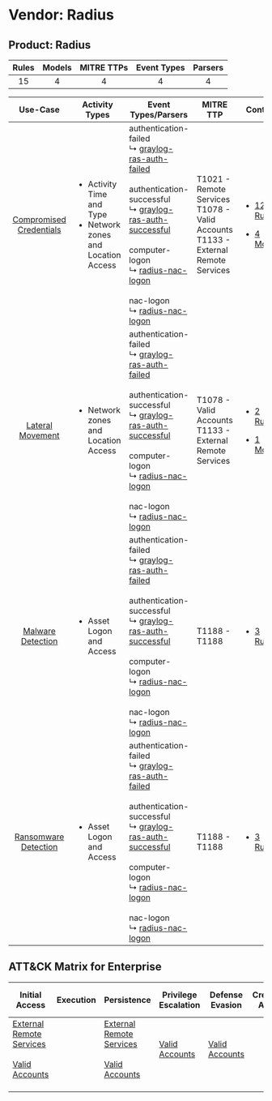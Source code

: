 Vendor: Radius
==============
Product: Radius
---------------
| Rules | Models | MITRE TTPs | Event Types | Parsers |
|:-----:|:------:|:----------:|:-----------:|:-------:|
|  15   |   4    |     4      |      4      |    4    |

|                                  Use-Case                                  | Activity Types                                                                      | Event Types/Parsers                                                                                                                                                                                                                                                                                                                                                                                                       | MITRE TTP                                                                                 | Content                                                                                                           |
|:--------------------------------------------------------------------------:| ----------------------------------------------------------------------------------- | ------------------------------------------------------------------------------------------------------------------------------------------------------------------------------------------------------------------------------------------------------------------------------------------------------------------------------------------------------------------------------------------------------------------------- | ----------------------------------------------------------------------------------------- | ----------------------------------------------------------------------------------------------------------------- |
| [Compromised Credentials](../../../UseCases/uc_compromised_credentials.md) | <ul><li>Activity Time  and Type</li><li>Network zones and Location Access</li></ul> |  authentication-failed<br> ↳ [graylog-ras-auth-failed](Parsers/parserContent_graylog-ras-auth-failed.md)<br><br> authentication-successful<br> ↳ [graylog-ras-auth-successful](Parsers/parserContent_graylog-ras-auth-successful.md)<br><br> computer-logon<br> ↳ [radius-nac-logon](Parsers/parserContent_radius-nac-logon.md)<br><br> nac-logon<br> ↳ [radius-nac-logon](Parsers/parserContent_radius-nac-logon.md)<br> | T1021 - Remote Services<br>T1078 - Valid Accounts<br>T1133 - External Remote Services<br> | [<ul><li>12 Rules</li></ul><ul><li>4 Models</li></ul>](Rules_Models/r_m_radius_radius_Compromised_Credentials.md) |
|        [Lateral Movement](../../../UseCases/uc_lateral_movement.md)        | <ul><li>Network zones and Location Access</li></ul>                                 |  authentication-failed<br> ↳ [graylog-ras-auth-failed](Parsers/parserContent_graylog-ras-auth-failed.md)<br><br> authentication-successful<br> ↳ [graylog-ras-auth-successful](Parsers/parserContent_graylog-ras-auth-successful.md)<br><br> computer-logon<br> ↳ [radius-nac-logon](Parsers/parserContent_radius-nac-logon.md)<br><br> nac-logon<br> ↳ [radius-nac-logon](Parsers/parserContent_radius-nac-logon.md)<br> | T1078 - Valid Accounts<br>T1133 - External Remote Services<br>                            | [<ul><li>2 Rules</li></ul><ul><li>1 Models</li></ul>](Rules_Models/r_m_radius_radius_Lateral_Movement.md)         |
|       [Malware Detection](../../../UseCases/uc_malware_detection.md)       | <ul><li>Asset Logon and Access</li></ul>                                            |  authentication-failed<br> ↳ [graylog-ras-auth-failed](Parsers/parserContent_graylog-ras-auth-failed.md)<br><br> authentication-successful<br> ↳ [graylog-ras-auth-successful](Parsers/parserContent_graylog-ras-auth-successful.md)<br><br> computer-logon<br> ↳ [radius-nac-logon](Parsers/parserContent_radius-nac-logon.md)<br><br> nac-logon<br> ↳ [radius-nac-logon](Parsers/parserContent_radius-nac-logon.md)<br> | T1188 - T1188<br>                                                                         | [<ul><li>3 Rules</li></ul>](Rules_Models/r_m_radius_radius_Malware_Detection.md)                                  |
|    [Ransomware Detection](../../../UseCases/uc_ransomware_detection.md)    | <ul><li>Asset Logon and Access</li></ul>                                            |  authentication-failed<br> ↳ [graylog-ras-auth-failed](Parsers/parserContent_graylog-ras-auth-failed.md)<br><br> authentication-successful<br> ↳ [graylog-ras-auth-successful](Parsers/parserContent_graylog-ras-auth-successful.md)<br><br> computer-logon<br> ↳ [radius-nac-logon](Parsers/parserContent_radius-nac-logon.md)<br><br> nac-logon<br> ↳ [radius-nac-logon](Parsers/parserContent_radius-nac-logon.md)<br> | T1188 - T1188<br>                                                                         | [<ul><li>3 Rules</li></ul>](Rules_Models/r_m_radius_radius_Ransomware_Detection.md)                               |

ATT&CK Matrix for Enterprise
----------------------------
| Initial Access                                                                                                                                   | Execution | Persistence                                                                                                                                      | Privilege Escalation                                                | Defense Evasion                                                     | Credential Access | Discovery | Lateral Movement                                                     | Collection | Command and Control | Exfiltration | Impact |
| ------------------------------------------------------------------------------------------------------------------------------------------------ | --------- | ------------------------------------------------------------------------------------------------------------------------------------------------ | ------------------------------------------------------------------- | ------------------------------------------------------------------- | ----------------- | --------- | -------------------------------------------------------------------- | ---------- | ------------------- | ------------ | ------ |
| [External Remote Services](https://attack.mitre.org/techniques/T1133)<br><br>[Valid Accounts](https://attack.mitre.org/techniques/T1078)<br><br> |           | [External Remote Services](https://attack.mitre.org/techniques/T1133)<br><br>[Valid Accounts](https://attack.mitre.org/techniques/T1078)<br><br> | [Valid Accounts](https://attack.mitre.org/techniques/T1078)<br><br> | [Valid Accounts](https://attack.mitre.org/techniques/T1078)<br><br> |                   |           | [Remote Services](https://attack.mitre.org/techniques/T1021)<br><br> |            |                     |              |        |